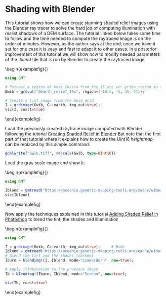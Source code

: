 # Shading with Blender

This tutorial shows how we can create stunning shaded relief images using the Blender ray tracer to solve
the hard job of computing illumination with realist shadows of a DEM surface. The tutorial linked below
takes some time to follow and the time needed to compute the raytraced image is on the order of minutes.
However, as the author says at the end, once we have it set for one case it is easy and fast to adapt it
to other cases. In a posterior improvement of this tutorial we will show how to modify needed parameters
of the _.blend_ file that is run by Blender to create the raytraced image.


\begin{examplefig}{}
```julia
using GMT

# Extract a region of West Ibaria from the 15 arc sec grids stored in the GMT server
Gwib = grdcut("@earth_relief_15s", region=(-10.5, -5, 35, 44));

# Create a tint image from the Gwib grid
I = grdimage(Gwib, C=:earth, img_out=true);
viz(I, coast=true)
```
\end{examplefig}

Load the previously created raytrace image computed with Blender following the tutorial
[Creating Shaded Relief in Blender](https://somethingaboutmaps.wordpress.com/2017/11/16/creating-shaded-relief-in-blender/)
But note that the first part of that tutorial where it explains how to create the UInt16 _heightmap_ can be replaced by
this simple command:

```julia
gdalwrite("Gwib.tiff", rescale(Gwib, type=UInt16))
```

Load the gray scale image and show it:

\begin{examplefig}{}
```julia
using GMT

Iblend = gmtread("https://oceania.generic-mapping-tools.org/cache/wiberia_shade_blender.png");
viz(Iblend)
```
\end{examplefig}

Now apply the techniques explained in this tutorial [Adding Shaded Relief in Photoshop](https://somethingaboutmaps.wordpress.com/2014/10/26/adding-shaded-relief-in-photoshop/)
to blend the tint, the shades and illumination


\begin{examplefig}{}
```julia
using GMT

I = grdimage(Gwib, C=:earth, img_out=true);		# Hide
Iblend = gmtread("https://oceania.generic-mapping-tools.org/cache/wiberia_shade_blender.png");	# Hide
# Blend the tint and the shades (darken)
Iburn = blendimg!(I, Iblend, mode="LinearBurn", new=true);

# Apply illunination to the previous image
Ib = blendimg!(Iburn, Iblend, mode="Screen", new=true);

viz(Ib, coast=true)
```
\end{examplefig}
